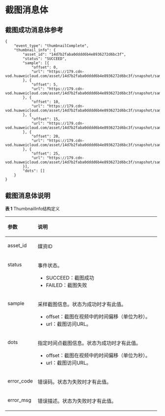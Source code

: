 # 截图消息体<a name="ZH-CN_TOPIC_0139686934"></a>

## 截图成功消息体参考<a name="section17186165312303"></a>

```
{
	"event_type": "thumbnailComplete",
	"thumbnail_info": {
		"asset_id": "14d7b2faba0dddd6b4e8936272d6bc3f",
		"status": "SUCCEED",
		"sample": [{
			"offset": 0,
			"url": "https://179.cdn-vod.huaweicloud.com/asset/14d7b2faba0dddd6b4e8936272d6bc3f/snapshot/sample/0.jpg"
		}, {
			"offset": 5,
			"url": "https://179.cdn-vod.huaweicloud.com/asset/14d7b2faba0dddd6b4e8936272d6bc3f/snapshot/sample/5.jpg"
		}, {
			"offset": 10,
			"url": "https://179.cdn-vod.huaweicloud.com/asset/14d7b2faba0dddd6b4e8936272d6bc3f/snapshot/sample/10.jpg"
		}, {
			"offset": 15,
			"url": "https://179.cdn-vod.huaweicloud.com/asset/14d7b2faba0dddd6b4e8936272d6bc3f/snapshot/sample/15.jpg"
		}, {
			"offset": 20,
			"url": "https://179.cdn-vod.huaweicloud.com/asset/14d7b2faba0dddd6b4e8936272d6bc3f/snapshot/sample/20.jpg"
		}, {
			"offset": 25,
			"url": "https://179.cdn-vod.huaweicloud.com/asset/14d7b2faba0dddd6b4e8936272d6bc3f/snapshot/sample/25.jpg"
		}],
		"dots": []
	}
}
```

## 截图消息体说明<a name="section10712181762210"></a>

**表 1**  ThumbnailInfo结构定义

<a name="table027319664818"></a>
<table><thead align="left"><tr id="row12274065480"><th class="cellrowborder" valign="top" width="19.830000000000002%" id="mcps1.2.3.1.1"><p id="p637614247509"><a name="p637614247509"></a><a name="p637614247509"></a>参数</p>
</th>
<th class="cellrowborder" valign="top" width="80.17%" id="mcps1.2.3.1.2"><p id="p9377192412506"><a name="p9377192412506"></a><a name="p9377192412506"></a>说明</p>
</th>
</tr>
</thead>
<tbody><tr id="row1527519674811"><td class="cellrowborder" valign="top" width="19.830000000000002%" headers="mcps1.2.3.1.1 "><p id="p337732416505"><a name="p337732416505"></a><a name="p337732416505"></a>asset_id</p>
</td>
<td class="cellrowborder" valign="top" width="80.17%" headers="mcps1.2.3.1.2 "><p id="p7377102445011"><a name="p7377102445011"></a><a name="p7377102445011"></a>媒资ID</p>
</td>
</tr>
<tr id="row182766664811"><td class="cellrowborder" valign="top" width="19.830000000000002%" headers="mcps1.2.3.1.1 "><p id="p2378172495018"><a name="p2378172495018"></a><a name="p2378172495018"></a>status</p>
</td>
<td class="cellrowborder" valign="top" width="80.17%" headers="mcps1.2.3.1.2 "><p id="p133781124135016"><a name="p133781124135016"></a><a name="p133781124135016"></a>事件状态。</p>
<a name="ul1320320501512"></a><a name="ul1320320501512"></a><ul id="ul1320320501512"><li>SUCCEED：截图成功</li><li>FAILED：截图失败</li></ul>
</td>
</tr>
<tr id="row52761617482"><td class="cellrowborder" valign="top" width="19.830000000000002%" headers="mcps1.2.3.1.1 "><p id="p937802414507"><a name="p937802414507"></a><a name="p937802414507"></a>sample</p>
</td>
<td class="cellrowborder" valign="top" width="80.17%" headers="mcps1.2.3.1.2 "><p id="p981017458173"><a name="p981017458173"></a><a name="p981017458173"></a>采样截图信息。状态为成功时才有此值。</p>
<a name="ul35171211115113"></a><a name="ul35171211115113"></a><ul id="ul35171211115113"><li>offset：截图在视频中的时间偏移（单位为秒）。</li><li>url：截图访问URL。</li></ul>
</td>
</tr>
<tr id="row027719644813"><td class="cellrowborder" valign="top" width="19.830000000000002%" headers="mcps1.2.3.1.1 "><p id="p10379924165015"><a name="p10379924165015"></a><a name="p10379924165015"></a>dots</p>
</td>
<td class="cellrowborder" valign="top" width="80.17%" headers="mcps1.2.3.1.2 "><p id="p0379172411503"><a name="p0379172411503"></a><a name="p0379172411503"></a>指定时间点截图信息。状态为成功时才有此值。</p>
<a name="ul03943263533"></a><a name="ul03943263533"></a><ul id="ul03943263533"><li>offset：截图在视频中的时间偏移（单位为秒）。</li><li>url：截图访问URL。</li></ul>
</td>
</tr>
<tr id="row1727886104815"><td class="cellrowborder" valign="top" width="19.830000000000002%" headers="mcps1.2.3.1.1 "><p id="p6380162475019"><a name="p6380162475019"></a><a name="p6380162475019"></a>error_code</p>
</td>
<td class="cellrowborder" valign="top" width="80.17%" headers="mcps1.2.3.1.2 "><p id="p1438022418509"><a name="p1438022418509"></a><a name="p1438022418509"></a>错误码。状态为失败时才有此值。</p>
</td>
</tr>
<tr id="row1927866174813"><td class="cellrowborder" valign="top" width="19.830000000000002%" headers="mcps1.2.3.1.1 "><p id="p538012411502"><a name="p538012411502"></a><a name="p538012411502"></a>error_msg</p>
</td>
<td class="cellrowborder" valign="top" width="80.17%" headers="mcps1.2.3.1.2 "><p id="p17380202416500"><a name="p17380202416500"></a><a name="p17380202416500"></a>错误描述。状态为失败时才有此值。</p>
</td>
</tr>
</tbody>
</table>

